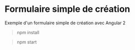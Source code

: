 # Formulaire simple de création
Exemple d'un formulaire simple de création avec Angular 2

> npm install

> npm start
